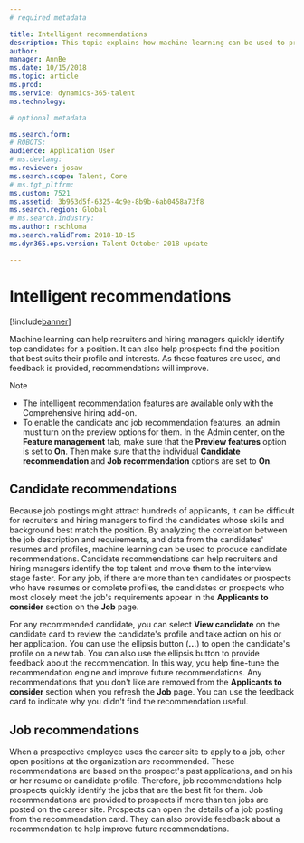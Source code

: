```yaml
---
# required metadata

title: Intelligent recommendations
description: This topic explains how machine learning can be used to provide recommendations for jobs and job candidates.
author: 
manager: AnnBe
ms.date: 10/15/2018
ms.topic: article
ms.prod: 
ms.service: dynamics-365-talent
ms.technology: 

# optional metadata

ms.search.form: 
# ROBOTS: 
audience: Application User
# ms.devlang: 
ms.reviewer: josaw
ms.search.scope: Talent, Core
# ms.tgt_pltfrm: 
ms.custom: 7521
ms.assetid: 3b953d5f-6325-4c9e-8b9b-6ab0458a73f8
ms.search.region: Global
# ms.search.industry: 
ms.author: rschloma
ms.search.validFrom: 2018-10-15
ms.dyn365.ops.version: Talent October 2018 update

---
```


# Intelligent recommendations

[!include[banner](../includes/banner.md)]

Machine learning can help recruiters and hiring managers quickly identify top candidates for a position. It can also help prospects find the position that best suits their profile and interests. As these features are used, and feedback is provided, recommendations will improve.

> [!NOTE] 
> - The intelligent recommendation features are available only with the Comprehensive hiring add-on.
> - To enable the candidate and job recommendation features, an admin must turn on the preview options for them. In the Admin center, on the **Feature management** tab, make sure that the **Preview features** option is set to **On**. Then make sure that the individual **Candidate recommendation** and **Job recommendation** options are set to **On**.

## Candidate recommendations

Because job postings might attract hundreds of applicants, it can be difficult for recruiters and hiring managers to find the candidates whose skills and background best match the position. By analyzing the correlation between the job description and requirements, and data from the candidates' resumes and profiles, machine learning can be used to produce candidate recommendations. Candidate recommendations can help recruiters and hiring managers identify the top talent and move them to the interview stage faster. For any job, if there are more than ten candidates or prospects who have resumes or complete profiles, the candidates or prospects who most closely meet the job's requirements appear in the **Applicants to consider** section on the **Job** page.

For any recommended candidate, you can select **View candidate** on the candidate card to review the candidate's profile and take action on his or her application. You can use the ellipsis button (**...**) to open the candidate's profile on a new tab. You can also use the ellipsis button to provide feedback about the recommendation. In this way, you help fine-tune the recommendation engine and improve future recommendations. Any recommendations that you don't like are removed from the **Applicants to consider** section when you refresh the **Job** page. You can use the feedback card to indicate why you didn't find the recommendation useful.

## Job recommendations 

When a prospective employee uses the career site to apply to a job, other open positions at the organization are recommended. These recommendations are based on the prospect's past applications, and on his or her resume or candidate profile. Therefore, job recommendations help prospects quickly identify the jobs that are the best fit for them. Job recommendations are provided to prospects if more than ten jobs are posted on the career site. Prospects can open the details of a job posting from the recommendation card. They can also provide feedback about a recommendation to help improve future recommendations.
